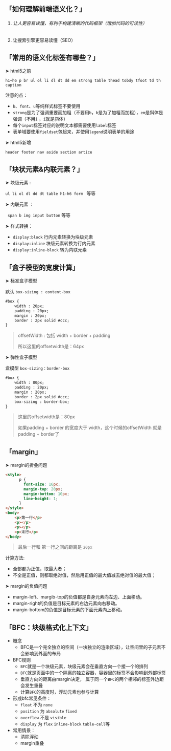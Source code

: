 ## 「如何理解前端语义化？」

1. ###### 让人更容易读懂，有利于构建清晰的代码框架（增加代码的可读性）

2. 让搜索引擎更容易读懂（SEO）



## 「常用的语义化标签有哪些？」

➤ html5之前

`h1~h6 p br ul ol li dl dt dd em strong table thead tobdy tfoot td th caption`

注意的点：

- `b`、`font`、`u`等纯样式标签不要使用
- `strong`是为了强调重要而加粗（不要用`b`，`b`是为了加粗而加粗），`em`是斜体是强调（不用`i` ，`i`就是斜体）
- 每个`input`标签对应的说明文本都需要使用`label`标签
- 表单域要使用`fieldset`包起来，并使用`legend`说明表单的用途

➤ html5新增

`header footer nav aside section artice`



## 「块状元素&内联元素？」

➤ 块级元素 :

`ul li ol dl dd dt table h1-h6 form ` 等等

➤ 内联元素 ：

` span b img input button` 等等

➤ 样式转换：

- `display:block` 行内元素转换为块级元素
- `display:inline` 块级元素转换为行内元素
- `display:inline-block` 转为内联元素



## 「盒子模型的宽度计算」

➤ 标准盒子模型

默认 `box-sizing : content-box`

```html
#box {
	width : 20px;
	padding : 20px;
	margin : 20px;
	border : 2px solid #ccc;
}
```

> offsetWidth : 包括 width + border + padding
>
> 所以这里的offsetwidth是：64px

➤ 弹性盒子模型

盒模型 `box-sizing：border-box`

```html
#box {
	width : 80px;
	padding : 20px;
	margin : 20px;
	border : 2px solid #ccc;
	box-sizing : border-box;
}
```

> 这里的offsetwidth是：80px
>
> 如果padding + border 的宽度大于 width，这个时候的offsetWidth 就是 padding + border了



## 「margin」

➤ margin的折叠问题

```html
<style>
      p {
        font-size: 16px;
        margin-top: 20px;
        margin-bottom: 10px;
        line-height: 1;
      }
</style>
<body>
    <p>第一行</p>
    <p></p>
    <p></p>
    <p>末行</p>
</body>
```

> 最后一行和 第一行之间的距离是 `20px`

计算方法:

- 全部都为正值，取最大者；
- 不全是正值，则都取绝对值，然后用正值的最大值减去绝对值的最大值；

➤ margin的负值问题

- margin-left、margib-top的负值都是自身元素向左边、上面移动。
- margin-right的负值是目标元素的右边元素向右移动。
- margin-bottom的负值是目标元素的下面元素向上移动。



## 「BFC：块级格式化上下文」

- 概念
  - BFC是一个完全独立的空间（一块独立的渲染区域），让空间里的子元素不会影响到外面的布局
- BFC规则
  - `BFC`就是一个块级元素，块级元素会在垂直方向一个接一个的排列
  - `BFC`就是页面中的一个隔离的独立容器，容器里的标签不会影响到外部标签
  - 垂直方向的距离由margin决定， 属于同一个`BFC`的两个相邻的标签外边距会发生重叠
  - 计算`BFC`的高度时，浮动元素也参与计算
- 形成bfc常见条件：
  - `float` 不为 `none`
  - `position` 为 `absolute` `fixed`
  - `overflow` 不是 `visible`
  - `display` 为 `flex` `inline-block` `table-cell`等
- 常用情景：
  - 清除浮动
  - margin重叠



